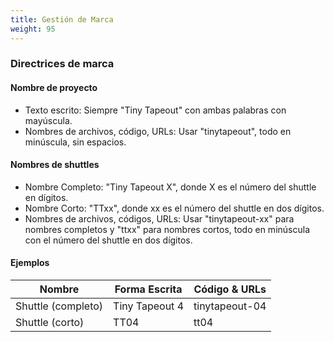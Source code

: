 ```yaml
---
title: Gestión de Marca
weight: 95
---
```


### Directrices de marca

#### Nombre de proyecto

- Texto escrito: Siempre "Tiny Tapeout" con ambas palabras con mayúscula.
- Nombres de archivos, código, URLs: Usar "tinytapeout", todo en minúscula, sin espacios.

#### Nombres de shuttles

- Nombre Completo: "Tiny Tapeout X", donde X es el número del shuttle en dígitos.
- Nombre Corto: "TTxx", donde xx es el número del shuttle en dos dígitos.
- Nombres de archivos, códigos, URLs: Usar "tinytapeout-xx" para nombres completos y "ttxx" para nombres cortos, todo en minúscula con el número del shuttle en dos dígitos.

#### Ejemplos

| Nombre              | Forma Escrita  | Código & URLs  |
| ------------------- | -------------- | -------------- |
| Shuttle (completo)  | Tiny Tapeout 4 | tinytapeout-04 |
| Shuttle (corto)     | TT04           | tt04           |
